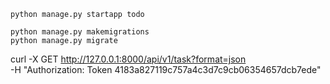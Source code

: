 ```shell
python manage.py startapp todo
```

```shell
python manage.py makemigrations
python manage.py migrate
```

curl -X GET http://127.0.0.1:8000/api/v1/task?format=json \
-H "Authorization: Token 4183a827119c757a4c3d7c9cb06354657dcb7ede"



